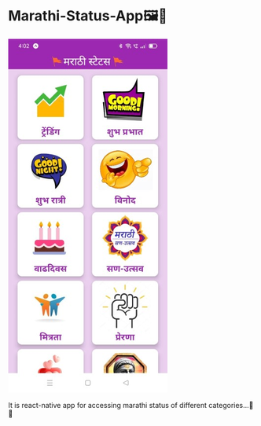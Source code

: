 # Marathi-Status-App🖼️📱
![HOME_SCREEN](./assets/images/Screenshot_1.jpg)

It is react-native app for accessing marathi status of different categories...🚀🚀
